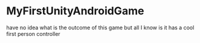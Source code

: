 # MyFirstUnityAndroidGame

have no idea what is the outcome of this game but all I know is it has a cool first person controller
